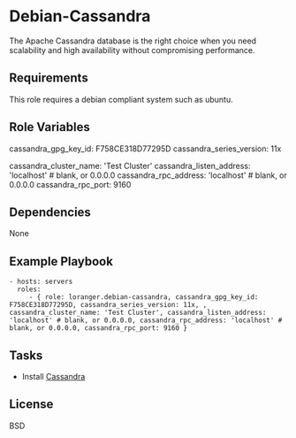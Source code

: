 Debian-Cassandra
================

The Apache Cassandra database is the right choice when you need scalability and high availability without compromising performance.

Requirements
------------

This role requires a debian compliant system such as ubuntu.

Role Variables
--------------

cassandra_gpg_key_id: F758CE318D77295D
cassandra_series_version: 11x

cassandra_cluster_name: 'Test Cluster'
cassandra_listen_address: 'localhost' # blank, or 0.0.0.0
cassandra_rpc_address: 'localhost' # blank, or 0.0.0.0
cassandra_rpc_port: 9160

Dependencies
------------

None

Example Playbook
----------------

    - hosts: servers
      roles:
         - { role: loranger.debian-cassandra, cassandra_gpg_key_id: F758CE318D77295D, cassandra_series_version: 11x, , cassandra_cluster_name: 'Test Cluster', cassandra_listen_address: 'localhost' # blank, or 0.0.0.0, cassandra_rpc_address: 'localhost' # blank, or 0.0.0.0, cassandra_rpc_port: 9160 }

Tasks
-----

  - Install [Cassandra](http://cassandra.apache.org/)

License
-------

BSD